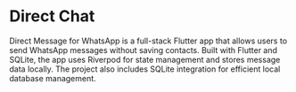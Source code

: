 # Direct Chat

Direct Message for WhatsApp is a full-stack Flutter app that allows users to send WhatsApp messages without saving contacts. Built with Flutter and SQLite, the app uses Riverpod for state management and stores message data locally. The project also includes SQLite integration for efficient local database management.
